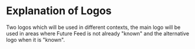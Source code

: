 # Explanation of Logos

Two logos which will be used in different contexts, the main logo will be used in areas where Future Feed is not already "known" and the alternative logo when it is "known".

